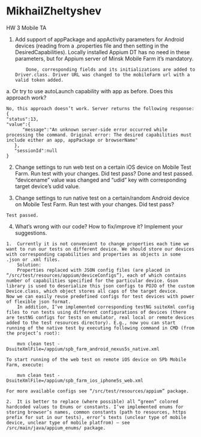 # MikhailZheltyshev
HW 3 Mobile TA

   1.	Add support of appPackage and appActivity parameters for Android devices (reading from a .properties file and then setting in the    DesiredCapabilities). Locally installed Appium DT has no need in these parameters, but for Appium server of Minsk Mobile Farm it’s      mandatory.
       
                Done, corresponding fields and its initializations are added to Driver.class. Driver URL was changed to the mobileFarm url with a valid token added.

   a.	Or try to use autoLaunch capability with app as before. Does this approach work?    
    
    No, this approach doesn’t work. Server returns the following response:
    {  
    "status":13,
    "value":{  
          "message":"An unknown server-side error occurred while processing the command. Original error: The desired capabilities must  include either an app, appPackage or browserName"
       },
       "sessionId":null
    }
   2.	Change settings to run web test on a certain iOS device on Mobile Test Farm. Run test with your changes. Did test pass? Done and test passed. “devicename” value was changed and “udid” key with corresponding target device’s udid value.
   
   3.	Change settings to run native test on a certain/random Android device on Mobile Test Farm. Run test with your changes. Did test pass?
               
    Test passed. 
        
  4.	What’s wrong with our code? How to fix/improve it? Implement your suggestions.
    
    1.	Currently it is not convenient to change properties each time we want to run our tests on different device. We should store our devices with corresponding capabilities and properties as objects in some .json or .xml files.
        Solution:
        Properties replaced with JSON config files (are placed in “/src/test/resources/appium/deviceConfigs”), each of which contains number of capabilities specified for the particular device. Gson library is used to deserialize this json configs to POJO of the custom Device.class, which object stores all caps of the target device. 
    Now we can easily reuse predefined configs for test devices with power of flexible json format. 
        In addition, I’ve implemented corresponding testNG suiteXml config files to run tests using different configurations of devices (there are testNG configs for tests on emulator, real local or remote devices added to the test resources directory). E.g., now you can start running of the native test by executing following command in CMD (from the project’s root):

        mvn clean test -DsuiteXmlFile=/appium/spb_farm_android_nexus5s_native.xml

    To start running of the web test on remote iOS device on SPb Mobile Farm, execute:

        mvn clean test -DsuiteXmlFile=/appium/spb_farm_ios_iphone5s_web.xml

    For more available configs see “/src/test/resources/appium” package.

    2.	It is better to replace (where possible) all “green” colored hardcoded values to Enums or constants. I’ve implemented enums for storing browser’s names, common constants (path to resources, https prefix for sut in our tests), error’s texts (unclear type of mobile device, unclear type of mobile platfrom) – see /src/main/java/appium_enums/ package. 
